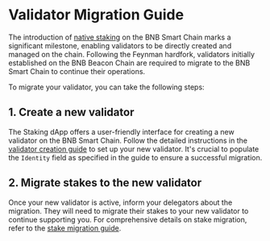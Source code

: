 # Validator Migration Guide

The introduction of [native staking](https://github.com/bnb-chain/BEPs/blob/master/BEPs/BEP294.md) on the BNB Smart
Chain marks a significant milestone, enabling validators to be directly created and managed on the chain. Following the
Feynman hardfork, validators initially established on the BNB Beacon Chain are required to migrate to the BNB Smart
Chain to continue their operations.

To migrate your validator, you can take the following steps:

## 1. Create a new validator

The Staking dApp offers a user-friendly interface for creating a new validator on the BNB Smart Chain. Follow the
detailed instructions in the [validator creation guide](creation.md) to set up your new validator. It's crucial to
populate the `Identity` field as specified in the guide to ensure a successful migration.

## 2. Migrate stakes to the new validator

Once your new validator is active, inform your delegators about the migration. They will need to migrate their stakes to
your new validator to continue supporting you. For comprehensive details on stake migration, refer to
the [stake migration guide](../users/stake-migration.md).